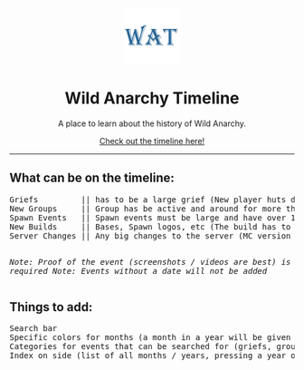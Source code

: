 <div align="center">
  <!-- Logo and Title -->
  <img src="WAT.png" alt="logo" width="20%"/>
  <h1>Wild Anarchy Timeline</a></h1>
  <p>A place to learn about the history of Wild Anarchy.</p>

  [Check out the timeline here!](https://cqb13.github.io/Wild-Anarchy-Timeline/)
</div>

<hr />

<h2>What can be on the timeline:</h2>
<pre>
Griefs         || has to be a large grief (New player huts do not count)
New Groups     || Group has be active and around for more than a week
Spawn Events   || Spawn events must be large and have over 10 players or multiple groups involved
New Builds     || Bases, Spawn logos, etc (The build has to be either large or of great significance)
Server Changes || Any big changes to the server (MC version updates, dupes, host changes, etc)

*Note: Proof of the event (screenshots / videos are best) is required*
*Note: Events without a date will not be added*
</pre>

<h2>Things to add:</h2>
<pre>
Search bar
Specific colors for months (a month in a year will be given a random color)
Categories for events that can be searched for (griefs, group creations, server updates, etc)
Index on side (list of all months / years, pressing a year or month will take you to that category)
</pre>